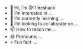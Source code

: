 - 👋 Hi, I’m @11meshack
- 👀 I’m interested in ...
- 🌱 I’m currently learning ...
- 💞️ I’m looking to collaborate on ...
- 📫 How to reach me ...
- 😄 Pronouns: ...
- ⚡ Fun fact: ...

<!---
11meshack/11meshack is a ✨ special ✨ repository because its `README.md` (this file) appears on your GitHub profile.
You can click the Preview link to take a look at your changes.
--->
